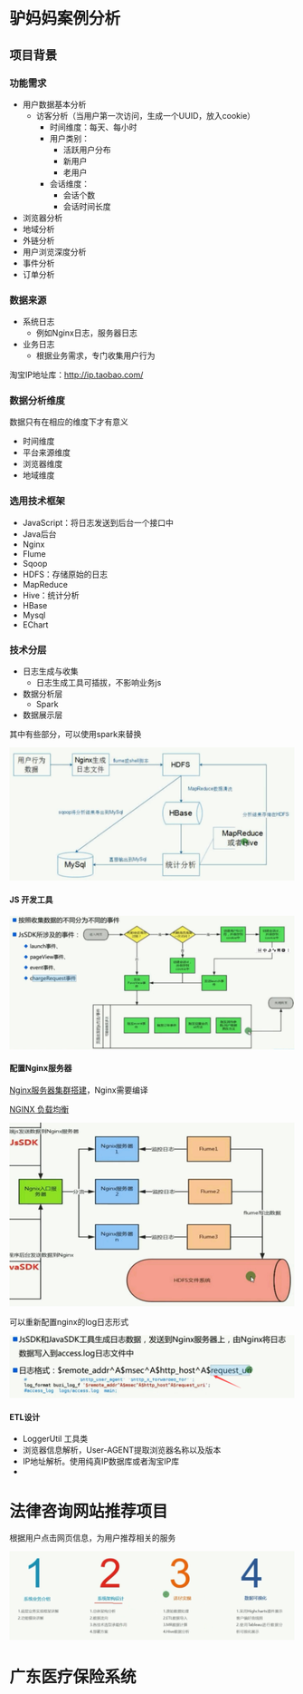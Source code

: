

# 驴妈妈案例分析



## 项目背景



### 功能需求

* 用户数据基本分析
  * 访客分析（当用户第一次访问，生成一个UUID，放入cookie）
    * 时间维度：每天、每小时
    * 用户类别：
      * 活跃用户分布
      * 新用户
      * 老用户
    * 会话维度：
      * 会话个数
      * 会话时间长度
* 浏览器分析
* 地域分析
* 外链分析
* 用户浏览深度分析
* 事件分析
* 订单分析







### 数据来源

* 系统日志
  * 例如Nginx日志，服务器日志
* 业务日志
  * 根据业务需求，专门收集用户行为



淘宝IP地址库：http://ip.taobao.com/



### 数据分析维度

数据只有在相应的维度下才有意义

* 时间维度
* 平台来源维度
* 浏览器维度
* 地域维度



### 选用技术框架

* JavaScript：将日志发送到后台一个接口中
* Java后台	
* Nginx
* Flume
* Sqoop
* HDFS：存储原始的日志
* MapReduce
* Hive：统计分析
* HBase
* Mysql
* EChart



### 技术分层

* 日志生成与收集
  * 日志生成工具可插拔，不影响业务js 
* 数据分析层
  * Spark
* 数据展示层



其中有些部分，可以使用spark来替换

![alt](imgs/case1-jiagou.png)





#### JS 开发工具

![alt](imgs/case1-js.png)



#### 配置Nginx服务器



[Nginx服务器集群搭建](https://www.cnblogs.com/wzq806341010/p/3571513.html)，Nginx需要编译

[NGINX 负载均衡](https://www.jianshu.com/p/923fdfbdd913)



![alt](imgs/case1-flume.png)



可以重新配置nginx的log日志形式

![alt](imgs/case1-nginx-log.png)



#### ETL设计

* LoggerUtil 工具类
* 浏览器信息解析，User-AGENT提取浏览器名称以及版本
* IP地址解析。使用纯真IP数据库或者淘宝IP库
* 





# 法律咨询网站推荐项目

根据用户点击网页信息，为用户推荐相关的服务

![alt](imgs/case-law-jagou.png)







# 广东医疗保险系统



